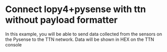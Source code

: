 # Connect lopy4+pysense with ttn without payload formatter
In this example, you will be able to send data collected from the sensors on the Pysense to the TTN network. Data will be shown in HEX on the TTN console
